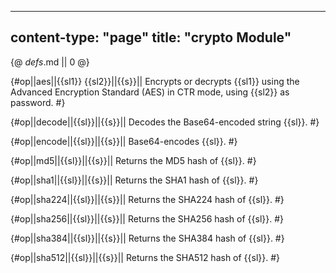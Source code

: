 -----
content-type: "page"
title: "crypto Module"
-----
{@ _defs_.md || 0 @}

{#op||aes||{{sl1}} {{sl2}}||{{s}}||
Encrypts or decrypts {{sl1}} using the Advanced Encryption Standard (AES) in CTR mode, using {{sl2}} as password. #}

{#op||decode||{{sl}}||{{s}}||
Decodes the Base64-encoded string {{sl}}. #}

{#op||encode||{{sl}}||{{s}}||
Base64-encodes {{sl}}. #}

{#op||md5||{{sl}}||{{s}}||
Returns the MD5 hash of {{sl}}. #}

{#op||sha1||{{sl}}||{{s}}||
Returns the SHA1 hash of {{sl}}. #}

{#op||sha224||{{sl}}||{{s}}||
Returns the SHA224 hash of {{sl}}. #}

{#op||sha256||{{sl}}||{{s}}||
Returns the SHA256 hash of {{sl}}. #}

{#op||sha384||{{sl}}||{{s}}||
Returns the SHA384 hash of {{sl}}. #}

{#op||sha512||{{sl}}||{{s}}||
Returns the SHA512 hash of {{sl}}. #}
